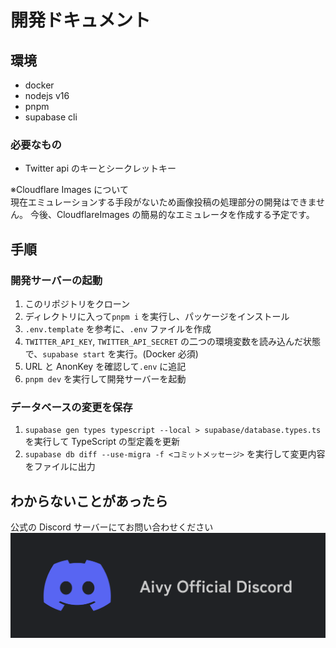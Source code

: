 # 開発ドキュメント

## 環境

- docker
- nodejs v16
- pnpm
- supabase cli

### 必要なもの

- Twitter api のキーとシークレットキー

※Cloudflare Images について  
現在エミュレーションする手段がないため画像投稿の処理部分の開発はできません。
今後、CloudflareImages の簡易的なエミュレータを作成する予定です。

## 手順

### 開発サーバーの起動

1. このリポジトリをクローン
2. ディレクトリに入って`pnpm i` を実行し、パッケージをインストール
3. `.env.template` を参考に、`.env` ファイルを作成
4. `TWITTER_API_KEY`, `TWITTER_API_SECRET` の二つの環境変数を読み込んだ状態で、`supabase start` を実行。(Docker 必須)
5. URL と AnonKey を確認して`.env` に追記
6. `pnpm dev` を実行して開発サーバーを起動

### データベースの変更を保存

1. `supabase gen types typescript --local > supabase/database.types.ts` を実行して TypeScript の型定義を更新
2. `supabase db diff --use-migra -f <コミットメッセージ>` を実行して変更内容をファイルに出力

## わからないことがあったら

公式の Discord サーバーにてお問い合わせください
[![](/docs/images/discord-invite.png)](https://discord.gg/9NqyGWHHQu)
